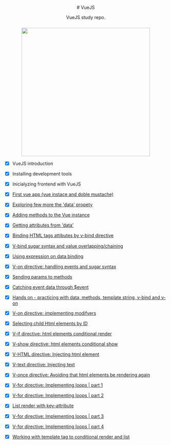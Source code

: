 

<p align="center">
 # VueJS
 </p>


<p align="center">
 VueJS study repo.
 </p>



<p align="center">
 <img style="margin-top:10px;" src="https://hsro-inf-wt.github.io/assets/vuejs.gif" width="400px">
 </p>
 
- [x] VueJS introduction
- [x] Installing development tools
- [x] Inicialyzing frontend with VueJS
- [x] [First vue app (vue instace and doble mustache)](https://github.com/thiagotesla/VueJS/blob/main/first-vue-app-vue-instace-and-doble-mustache.html)
- [x] [Exploring few more the 'data' propety](https://github.com/thiagotesla/VueJS/blob/main/lessons/2-exploring-few-more-the-data-propety.html) 
- [x] [Adding methods to the Vue instance](https://github.com/thiagotesla/VueJS/blob/main/lessons/3-adding-methods-to-the-vue-instance.html)
- [x] [Getting attributes from 'data'](https://github.com/thiagotesla/VueJS/blob/main/lessons/4-getting-attributes-from-data.html)
- [x] [Binding HTML tags attibutes by v-bind directive](https://github.com/thiagotesla/VueJS/blob/main/lessons/5-binding-html-tags-attibutes-by-v-bind-directive.html)
- [x] [V-bind sugar syntax and value overlapping/chaining](https://github.com/thiagotesla/VueJS/blob/main/lessons/6-v-bind-sugar-syntax-and-value-overlapping-chaining.html)
- [x] [Using expression on data binding](https://github.com/thiagotesla/VueJS/blob/main/lessons/7-using-expression-on-data-binding.html)
- [x] [V-on directive: handling events and sugar syntax](https://github.com/thiagotesla/VueJS/blob/main/lessons/8-v-on-directive-handling-events-and-sugar-syntax.html)
- [x] [Sending params to methods](https://github.com/thiagotesla/VueJS/blob/main/lessons/9-sending-params-to-methods.html)
- [x] [Catching event data through $event](https://github.com/thiagotesla/VueJS/blob/main/lessons/10-catching-event-data-through-dolar-event.html)
- [x] [Hands on - practicing with data, methods, template string, v-bind and v-on](https://github.com/thiagotesla/VueJS/blob/main/lessons/11-hands-on-practicing-with-data-methods-template-string-v-bind-and-v-on.html)
- [x] [V-on directive: implementing modifyers](https://github.com/thiagotesla/VueJS/blob/main/lessons/12-v-on-directive-implementing-modifyers.html)
- [x] [Selecting child Html elements by ID](https://github.com/thiagotesla/VueJS/blob/main/lessons/13-selecting-child-html-elements-by-id.html)

- [x] [V-if directive: html elements conditional render](https://github.com/thiagotesla/VueJS/blob/main/lessons/14-v-if-directive-html-elements-conditional-render.html)

- [x] [V-show directive: html elements conditional show](https://github.com/thiagotesla/VueJS/blob/main/lessons/15-v-show-directive-html-elements-conditional-show.html)

- [x] [V-HTML directive: Injecting html element](https://github.com/thiagotesla/VueJS/blob/main/lessons/16-v-html-injecting-html-elements.html)

- [x] [V-text directive: Injecting text](https://github.com/thiagotesla/VueJS/blob/main/lessons/17-v-text-injecting-text.html)

- [x] [V-once directive: Avoiding that html elements be rendering again](https://github.com/thiagotesla/VueJS/blob/main/lessons/18-v-once-directive.html)

- [x] [V-for directive: Implementing loops | part 1](https://github.com/thiagotesla/VueJS/blob/main/lessons/19-v-for-directive-implementing-loops-part-1.html)

- [x] [V-for directive: Implementing loops | part 2](https://github.com/thiagotesla/VueJS/blob/main/lessons/20-v-for-directive-implementing-loops-part-2.html)

- [x] [List render with key-attribute](https://github.com/thiagotesla/VueJS/blob/main/lessons/21-list-render-with-key-attribute.html)

- [x] [V-for directive: Implementing loops | part 3](https://github.com/thiagotesla/VueJS/blob/main/lessons/22-v-for-directive-implementing-loops-part-3.html)

- [x] [V-for directive: Implementing loops | part 4](https://github.com/thiagotesla/VueJS/blob/main/lessons/23-v-for-directive-implementing-loops-part-4.html)

- [x] [Working with template tag to conditional render and list](https://github.com/thiagotesla/VueJS/blob/main/lessons/24-working-with-template-tag-to-conditional-render-and-list.html)

